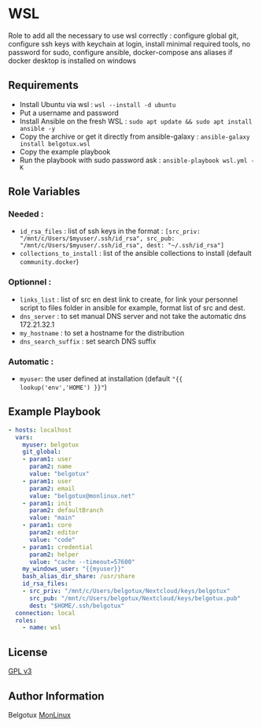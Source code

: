 WSL
=========

Role to add all the necessary to use wsl correctly : configure global git, configure ssh keys with keychain at login, install minimal required tools, no password for sudo, configure ansible, docker-compose ans aliases if docker desktop is installed on windows

Requirements
------------
- Install Ubuntu via wsl : `wsl --install -d ubuntu`
- Put a username and password
- Install Ansible on the fresh WSL : `sudo apt update && sudo apt install ansible -y`
- Copy the archive or get it directly from ansible-galaxy : `ansible-galaxy install belgotux.wsl`
- Copy the example playbook
- Run the playbook with sudo password ask : `ansible-playbook wsl.yml -K`

Role Variables
--------------

### Needed : 
- `id_rsa_files` : list of ssh keys in the format : `[src_priv: "/mnt/c/Users/$myuser/.ssh/id_rsa", src_pub: "/mnt/c/Users/$myuser/.ssh/id_rsa", dest: "~/.ssh/id_rsa"]`
- `collections_to_install` : list of the ansible collections to install (default `community.docker`)

### Optionnel :
- `links_list` : list of src en dest link to create, for link your personnel script to files folder in ansible for example, format list of src and dest.
- `dns_server` : to set manual DNS server and not take the automatic dns 172.21.32.1
- `my_hostname` : to set a hostname for the distribution
- `dns_search_suffix` : set search DNS suffix

### Automatic : 
- `myuser`: the user defined at installation (default `"{{ lookup('env','HOME') }}"`)

Example Playbook
----------------

```yml
- hosts: localhost
  vars:
    myuser: belgotux
    git_global: 
    - param1: user
      param2: name
      value: "belgotux"
    - param1: user
      param2: email
      value: "belgotux@monlinux.net"
    - param1: init
      param2: defaultBranch
      value: "main"
    - param1: core
      param2: editor
      value: "code"
    - param1: credential
      param2: helper
      value: "cache --timeout=57600"
    my_windows_user: "{{myuser}}"
    bash_alias_dir_share: /usr/share
    id_rsa_files:
    - src_priv: "/mnt/c/Users/belgotux/Nextcloud/keys/belgotux"
      src_pub: "/mnt/c/Users/belgotux/Nextcloud/keys/belgotux.pub"
      dest: "$HOME/.ssh/belgotux"
  connection: local
  roles:
    - name: wsl
```


License
-------

[GPL v3](https://www.gnu.org/licenses/gpl-3.0.en.html)

Author Information
------------------

Belgotux
[MonLinux](https://www.monlinux.net)
